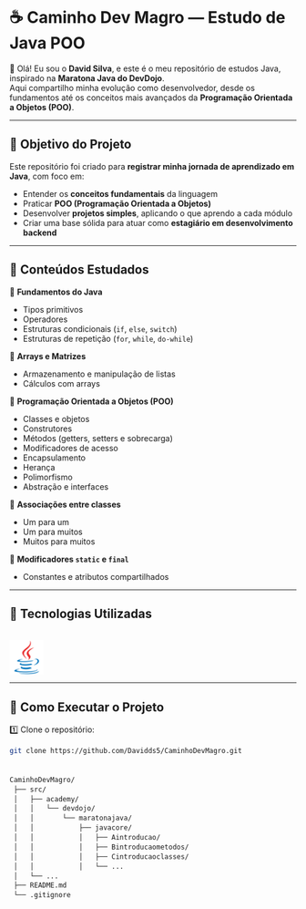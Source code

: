 # ☕ Caminho Dev Magro — Estudo de Java POO

👋 Olá! Eu sou o **David Silva**, e este é o meu repositório de estudos Java, inspirado na **Maratona Java do DevDojo**.  
Aqui compartilho minha evolução como desenvolvedor, desde os fundamentos até os conceitos mais avançados da **Programação Orientada a Objetos (POO)**.

---

## 🎯 Objetivo do Projeto

Este repositório foi criado para **registrar minha jornada de aprendizado em Java**, com foco em:
- Entender os **conceitos fundamentais** da linguagem  
- Praticar **POO (Programação Orientada a Objetos)**  
- Desenvolver **projetos simples**, aplicando o que aprendo a cada módulo  
- Criar uma base sólida para atuar como **estagiário em desenvolvimento backend**

---

## 🧱 Conteúdos Estudados

🔹 **Fundamentos do Java**  
- Tipos primitivos  
- Operadores  
- Estruturas condicionais (`if`, `else`, `switch`)  
- Estruturas de repetição (`for`, `while`, `do-while`)  

🔹 **Arrays e Matrizes**  
- Armazenamento e manipulação de listas  
- Cálculos com arrays  

🔹 **Programação Orientada a Objetos (POO)**  
- Classes e objetos  
- Construtores  
- Métodos (getters, setters e sobrecarga)  
- Modificadores de acesso  
- Encapsulamento  
- Herança  
- Polimorfismo  
- Abstração e interfaces  

🔹 **Associações entre classes**  
- Um para um  
- Um para muitos  
- Muitos para muitos  

🔹 **Modificadores `static` e `final`**  
- Constantes e atributos compartilhados  

---

## 🧰 Tecnologias Utilizadas

<div style="display: inline_block"><br>
  <img align="center" alt="Java" height="60" width="60" src="https://raw.githubusercontent.com/devicons/devicon/master/icons/java/java-original.svg">
</div>

---

## 🚀 Como Executar o Projeto

1️⃣ Clone o repositório:
```bash
git clone https://github.com/Davidds5/CaminhoDevMagro.git


CaminhoDevMagro/
 ├── src/
 │   ├── academy/
 │   │   └── devdojo/
 │   │       └── maratonajava/
 │   │           ├── javacore/
 │   │           │   ├── Aintroducao/
 │   │           │   ├── Bintroducaometodos/
 │   │           │   ├── Cintroducaoclasses/
 │   │           │   └── ...
 │   └── ...
 ├── README.md
 └── .gitignore
